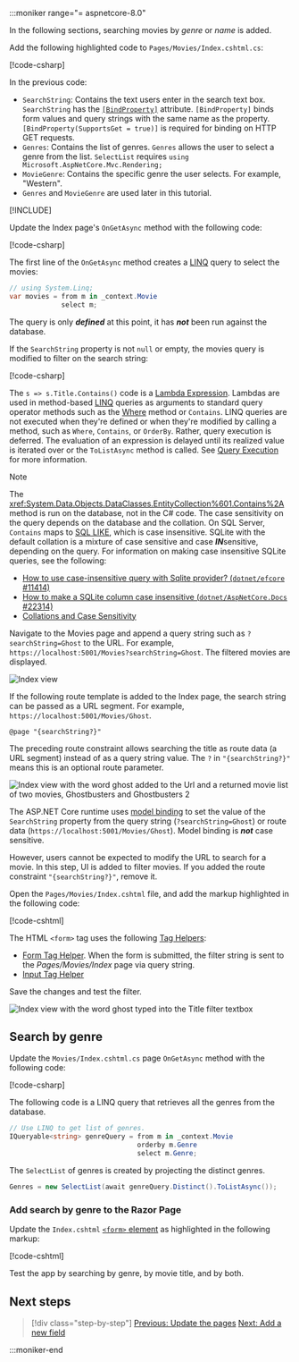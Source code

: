 
:::moniker range="= aspnetcore-8.0"

In the following sections, searching movies by *genre* or *name* is added.

Add the following highlighted code to `Pages/Movies/Index.cshtml.cs`:

[!code-csharp[](~/tutorials/razor-pages/razor-pages-start/sample/RazorPagesMovie80/Pages/Movies/Index.cshtml.cs?name=snippet_newProps&highlight=12-18)]

In the previous code:

* `SearchString`: Contains the text users enter in the search text box. `SearchString` has the [`[BindProperty]`](xref:Microsoft.AspNetCore.Mvc.BindPropertyAttribute) attribute. `[BindProperty]` binds form values and query strings with the same name as the property. `[BindProperty(SupportsGet = true)]` is required for binding on HTTP GET requests.
* `Genres`: Contains the list of genres. `Genres` allows the user to select a genre from the list. `SelectList` requires `using Microsoft.AspNetCore.Mvc.Rendering;`
* `MovieGenre`: Contains the specific genre the user selects. For example, "Western".
* `Genres` and `MovieGenre` are used later in this tutorial.

[!INCLUDE[](~/includes/bind-get.md)]

Update the Index page's `OnGetAsync` method with the following code:

[!code-csharp[](~/tutorials/razor-pages/razor-pages-start/sample/RazorPagesMovie30/Pages/Movies/Index.cshtml.cs?name=snippet_1stSearch)]

The first line of the `OnGetAsync` method creates a [LINQ](/dotnet/csharp/programming-guide/concepts/linq/) query to select the movies:

```csharp
// using System.Linq;
var movies = from m in _context.Movie
             select m;
```

The query is only ***defined*** at this point, it has ***not*** been run against the database.

If the `SearchString` property is not `null` or empty, the movies query is modified to filter on the search string:

[!code-csharp[](~/tutorials/razor-pages/razor-pages-start/sample/RazorPagesMovie60/Pages/Movies/Index.cshtml.cs?name=snippet_SearchNull)]

The `s => s.Title.Contains()` code is a [Lambda Expression](/dotnet/csharp/programming-guide/statements-expressions-operators/lambda-expressions). Lambdas are used in method-based [LINQ](/dotnet/csharp/programming-guide/concepts/linq/) queries as arguments to standard query operator methods such as the [Where](/dotnet/csharp/programming-guide/concepts/linq/query-syntax-and-method-syntax-in-linq) method or `Contains`. LINQ queries are not executed when they're defined or when they're modified by calling a method, such as `Where`, `Contains`, or `OrderBy`. Rather, query execution is deferred. The evaluation of an expression is delayed until its realized value is iterated over or the `ToListAsync` method is called. See [Query Execution](/dotnet/csharp/linq/get-started/introduction-to-linq-queries#deferred) for more information.

> [!NOTE]
> The <xref:System.Data.Objects.DataClasses.EntityCollection%601.Contains%2A> method is run on the database, not in the C# code. The case sensitivity on the query depends on the database and the collation. On SQL Server, `Contains` maps to [SQL LIKE](/sql/t-sql/language-elements/like-transact-sql), which is case insensitive. SQLite with the default collation is a mixture of case sensitive and case ***IN***sensitive, depending on the query. For information on making case insensitive SQLite queries, see the following:
> 
> * [How to use case-insensitive query with Sqlite provider? (`dotnet/efcore` #11414)](https://github.com/dotnet/efcore/issues/11414)
> * [How to make a SQLite column case insensitive (`dotnet/AspNetCore.Docs` #22314)](https://github.com/dotnet/AspNetCore.Docs/issues/22314)
> * [Collations and Case Sensitivity](/ef/core/miscellaneous/collations-and-case-sensitivity)

Navigate to the Movies page and append a query string such as `?searchString=Ghost` to the URL. For example, `https://localhost:5001/Movies?searchString=Ghost`. The filtered movies are displayed.

![Index view](~/tutorials/razor-pages/search/_static/8/ghost8.png)

If the following route template is added to the Index page, the search string can be passed as a URL segment. For example, `https://localhost:5001/Movies/Ghost`.

```cshtml
@page "{searchString?}"
```

The preceding route constraint allows searching the title as route data (a URL segment) instead of as a query string value.  The `?` in `"{searchString?}"` means this is an optional route parameter.

![Index view with the word ghost added to the Url and a returned movie list of two movies, Ghostbusters and Ghostbusters 2](~/tutorials/razor-pages/search/_static/8/ghost_title_routedata8.png)

The ASP.NET Core runtime uses [model binding](xref:mvc/models/model-binding) to set the value of the `SearchString` property from the query string (`?searchString=Ghost`) or route data (`https://localhost:5001/Movies/Ghost`). Model binding is ***not*** case sensitive.

However, users cannot be expected to modify the URL to search for a movie. In this step, UI is added to filter movies. If you added the route constraint `"{searchString?}"`, remove it.

Open the `Pages/Movies/Index.cshtml` file, and add the markup highlighted in the following code:

[!code-cshtml[](~/tutorials/razor-pages/razor-pages-start/snapshot_sample6/Pages/Movies/Index2.cshtml?highlight=14-19&range=1-22)]

The HTML `<form>` tag uses the following [Tag Helpers](xref:mvc/views/tag-helpers/intro):

* [Form Tag Helper](xref:mvc/views/working-with-forms#the-form-tag-helper). When the form is submitted, the filter string is sent to the *Pages/Movies/Index* page via query string.
* [Input Tag Helper](xref:mvc/views/working-with-forms#the-input-tag-helper)

Save the changes and test the filter.

![Index view with the word ghost typed into the Title filter textbox](~/tutorials/razor-pages/search/_static/filter2.png)

## Search by genre

Update the `Movies/Index.cshtml.cs` page `OnGetAsync` method with the following code:

[!code-csharp[](~/tutorials/razor-pages/razor-pages-start/sample/RazorPagesMovie80/Pages/Movies/Index.cshtml.cs?name=snippet_SearchGenre)]

The following code is a LINQ query that retrieves all the genres from the database.

```csharp
// Use LINQ to get list of genres.
IQueryable<string> genreQuery = from m in _context.Movie
                                orderby m.Genre
                                select m.Genre;
```

The `SelectList` of genres is created by projecting the distinct genres.

```csharp
Genres = new SelectList(await genreQuery.Distinct().ToListAsync());
```

### Add search by genre to the Razor Page

Update the `Index.cshtml` [`<form>` element](https://developer.mozilla.org/docs/Web/HTML/Element/form) as highlighted in the following markup:

[!code-cshtml[](~/tutorials/razor-pages/razor-pages-start/snapshot_sample6/Pages/Movies/IndexFormGenreNoRating.cshtml?highlight=16-18&range=1-22)]

Test the app by searching by genre, by movie title, and by both.

## Next steps

> [!div class="step-by-step"]
> [Previous: Update the pages](xref:tutorials/razor-pages/da1)
> [Next: Add a new field](xref:tutorials/razor-pages/new-field)

:::moniker-end


